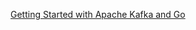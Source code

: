 [Getting Started with Apache Kafka and Go](https://developer.confluent.io/get-started/go/?curius=2202)
